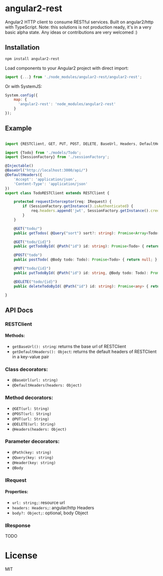 # angular2-rest
Angular2 HTTP client to consume RESTful services. Built on angular2/http with TypeScript.
Note: this solutions is not production ready, it's in a very basic alpha state. Any ideas or contributions are very welcomed :)

## Installation

```sh
npm install angular2-rest
```

Load components to your Angular2 project with direct import:

```ts
import {...} from './node_modules/angular2-rest/angular2-rest';
```

Or with SystemJS:

```js
System.config({
    map: {
      'angular2-rest': 'node_modules/angular2-rest'
    }
});
```

## Example

```ts

import {RESTClient, GET, PUT, POST, DELETE, BaseUrl, Headers, DefaultHeaders, Path, Body, Query, IRequest} from './angular2-rest';

import {Todo} from './models/Todo';
import {SessionFactory} from './sessionFactory';

@Injectable()
@BaseUrl("http://localhost:3000/api/")
@DefaultHeaders({
    'Accept': 'application/json',
    'Content-Type': 'application/json'
})
export class TodoRESTClient extends RESTClient {

    protected requestInterceptor(req: IRequest) {
        if (SessionFactory.getInstance().isAuthenticated) {
            req.headers.append('jwt', SessionFactory.getInstance().credentials.jwt);
        }
    }

    @GET("todo/")
    public getTodos( @Query("sort") sort?: string): Promise<Array<Todo>> { return null; };

    @GET("todo/{id}")
    public getTodoById( @Path("id") id: string): Promise<Todo> { return null; };

    @POST("todo")
    public postTodo( @Body todo: Todo): Promise<Todo> { return null; };

    @PUT("todo/{id}")
    public putTodoById( @Path("id") id: string, @Body todo: Todo): Promise<Todo> { return null; };

    @DELETE("todo/{id}")
    public deleteTodoById( @Path("id") id: string): Promise<any> { return null; };

}

```

## API Docs

### RESTClient
#### Methods:
- `getBaseUrl(): string`: returns the base url of RESTClient
- `getDefaultHeaders(): Object`: returns the default headers of RESTClient in a key-value pair

### Class decorators:
- `@BaseUrl(url: string)`
- `@DefaultHeaders(headers: Object)`

### Method decorators:
- `@GET(url: String)`
- `@POST(url: String)`
- `@PUT(url: String)`
- `@DELETE(url: String)`
- `@Headers(headers: Object)`

### Parameter decorators:
- `@Path(key: string)`
- `@Query(key: string)`
- `@Header(key: string)`
- `@Body`

### IRequest
#### Properties:
- `url: string;`: resource url
- `headers: Headers;`: angular/http Headers
- `body?: Object;`: optional, body Object

### IResponse
TODO

# License

MIT
